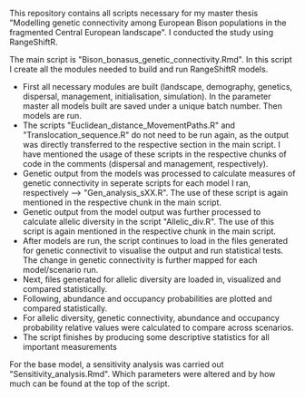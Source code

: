This repository contains all scripts necessary for my master thesis "Modelling genetic connectivity among European Bison populations in the fragmented Central European landscape". I conducted the study using RangeShiftR.

The main script is "Bison_bonasus_genetic_connectivity.Rmd". In this script I create all the modules needed to build and run RangeShiftR models. 
  - First all necessary modules are built (landscape, demography, genetics, dispersal, management, initialisation, simulation). In the parameter master all models built are saved under a unique batch number. Then models are run.
  - The scripts "Euclidean_distance_MovementPaths.R" and "Translocation_sequence.R" do not need to be run again, as the output was directly transferred to the respective section in the main script. I have mentioned the usage of these scripts in the respective chunks of code in the comments (dispersal and management, respectively).
  - Genetic output from the models was processed to calculate measures of genetic connectivity in seperate scripts for each model I ran, respectively --> "Gen_analysis_sXX.R". The use of these script is again mentioned in the respective chunk in the main script.
  - Genetic output from the model output was further processed to calculate allelic diversity in the script "Allelic_div.R". The use of this script is again mentioned in the respective chunk in the main script.
  - After models are run, the script continues to load in the files generated for genetic connectivit to visualise the output and run statistical tests. The change in genetic connectivity is further mapped for each model/scenario run.
  - Next, files generated for allelic diversity are loaded in, visualized and compared statistically.
  - Following, abundance and occupancy probabilities are plotted and compared statistically.
  - For allelic diversity, genetic connectivity, abundance and occupancy probability relative values were calculated to compare across scenarios.
  - The script finishes by producing some descriptive statistics for all important measurements  
  
For the base model, a sensitivity analysis was carried out "Sensitivity_analysis.Rmd". Which parameters were altered and by how much can be found at the top of the script.
